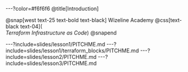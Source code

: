 ---?color=#f6f6f6
@title[Introduction]

@snap[west text-25 text-bold text-black]
Wizeline Academy
@css[text-black text-04](<br>*Terraform Infrastructure as Code*)
@snapend

---?include=slides/lesson1/PITCHME.md
---?include=slides/lesson1/terraform_blocks/PITCHME.md
---?include=slides/lesson2/PITCHME.md
---?include=slides/lesson3/PITCHME.md